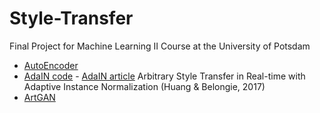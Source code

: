 # Style-Transfer
Final Project for Machine Learning II Course at the University of Potsdam

* [AutoEncoder](https://github.com/flying-bear/Style-Transfer/blob/main/AE.ipynb)
* [AdaIN code](https://github.com/flying-bear/Style-Transfer/blob/main/AdaIN.ipynb) - [AdaIN article](https://arxiv.org/pdf/1703.06868.pdf) Arbitrary Style Transfer in Real-time with Adaptive Instance Normalization (Huang & Belongie, 2017)
* [ArtGAN](https://github.com/flying-bear/Style-Transfer/blob/main/ArtGAN_best.ipynb)
